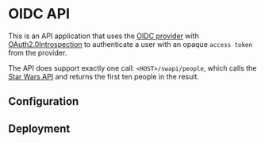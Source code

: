 # OIDC API

This is an API application that uses the [OIDC provider](../oidc_provider/)
with [OAuth2.0Introspection](https://github.com/IdentityModel/IdentityModel.AspNetCore.OAuth2Introspection)
to authenticate a user with an opaque `access token` from the provider.

The API does support exactly one call: `<HOST>/swapi/people`,
which calls the [Star Wars API](https://swapi.dev/) and returns the
first ten people in the result.

## Configuration

## Deployment

